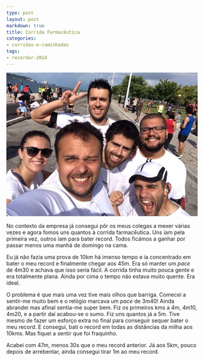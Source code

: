 ```yaml
---
type: post
layout: post
markdown: true
title: Corrida Farmacêutica
categories:
- corridas-e-caminhadas
tags:
- recordar-2014
---
```


![Foto](/images/posts/20140622_corrida_rupeal.jpg)

No contexto da empresa já consegui pôr os meus colegas a mexer várias vezes e
agora fomos uns quantos à corrida farmacêutica. Uns iam pela primeira vez, outros
iam para bater record. Todos ficámos a ganhar por passar menos uma manhã de domingo
na cama.

Eu já não fazia uma prova de 10km há imenso tempo e ia concentrado em bater o
meu record e finalmente chegar aos 45m. Era só manter um _pace_ de 4m30 e achava
que isso seria fácil. A corrida tinha muito pouca gente e era totalmente plana.
Ainda por cima o tempo não estava muito quente. Era ideal.

O problema é que mais uma vez tive mais olhos que barriga. Comecei a sentir-me
muito bem e o relógio marcava um _pace_ de 3m40! Ainda abrandei mas afinal
sentia-me super bem. Fiz os primeiros kms a 4m, 4m10, 4m20, e a partir daí
acabou-se o sumo. Fiz uns quantos já a 5m. Tive mesmo de fazer um esforço extra
no final para conseguir sequer bater o meu record. E consegui, bati o record
em todas as distâncias da milha aos 10kms. Mas fiquei a sentir que foi fraquinho.

Acabei com 47m, menos 30s que o meu record anterior. Já aos 5km, pouco depois
de arrebentar, ainda consegui tirar 1m ao meu record.
